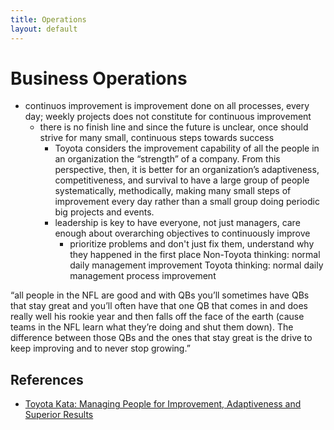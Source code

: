 ```yaml
---
title: Operations
layout: default
---
```


# Business Operations

- continuos improvement is improvement done on all processes, every day; weekly projects does not constitute 
  for continuous improvement
  - there is no finish line and since the future is unclear, once should strive for many small, continuous steps
    towards success
    - Toyota considers the improvement capability of all the people in an
    organization the “strength” of a company.
    From this perspective, then, it is better for an organization’s adaptiveness, competitiveness, and survival to have a large group of people systematically, methodically, making many small steps of improvement every
    day rather than a small group doing periodic big projects and events.
    - leadership is key to have everyone, not just managers, care enough about overarching objectives to 
      continuously improve
      - prioritize problems and don't just fix them, understand why they happened in the first place
      Non-Toyota thinking: normal daily management
      improvement
      Toyota thinking: normal daily management process
      improvement

“all people in the NFL are good and with QBs you’ll sometimes have QBs that stay great and you’ll often have that one QB that comes in and does really well his rookie year and then falls off the face of the earth (cause teams in the NFL learn what they’re doing and shut them down). The difference between those QBs and the ones that stay great is the drive to keep improving and to never stop growing.”

## References
* [Toyota Kata: Managing People for Improvement, Adaptiveness and Superior Results](https://www.amazon.com/Toyota-Kata-Managing-Improvement-Adaptiveness/dp/0071635238)
